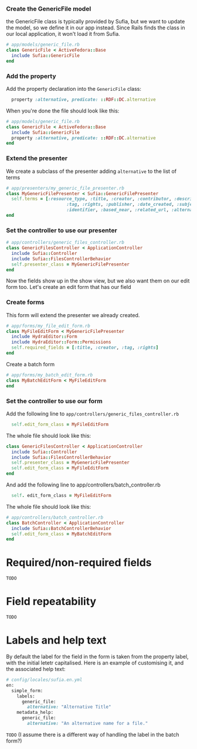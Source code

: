 ### Create the GenericFile model
the GenericFile class is typically provided by Sufia, but we want to update the model, so we define it in our app instead. Since Rails finds the class in our local application, it won't load it from Sufia.
```ruby
# app/models/generic_file.rb
class GenericFile < ActiveFedora::Base
  include Sufia::GenericFile
end
```

### Add the property
Add the property declaration into the `GenericFile` class:
```ruby
  property :alternative, predicate: ::RDF::DC.alternative
```

When you're done the file should look like this:
```ruby
# app/models/generic_file.rb
class GenericFile < ActiveFedora::Base
  include Sufia::GenericFile
  property :alternative, predicate: ::RDF::DC.alternative
end
```


### Extend the presenter
We create a subclass of the presenter adding `alternative` to the list of terms
```ruby
# app/presenters/my_generic_file_presenter.rb
class MyGenericFilePresenter < Sufia::GenericFilePresenter
  self.terms = [:resource_type, :title, :creator, :contributor, :description,
                       :tag, :rights, :publisher, :date_created, :subject, :language,
                       :identifier, :based_near, :related_url, :alternative]
end
```

### Set the controller to use our presenter
```ruby
# app/controllers/generic_files_controller.rb
class GenericFilesController < ApplicationController
  include Sufia::Controller
  include Sufia::FilesControllerBehavior
  self.presenter_class = MyGenericFilePresenter
end
```

Now the fields show up in the show view, but we also want them on our edit form too. Let's create an edit form that has our field

### Create forms
This form will extend the presenter we already created.

```ruby
# app/forms/my_file_edit_form.rb
class MyFileEditForm < MyGenericFilePresenter
  include HydraEditor::Form
  include HydraEditor::Form::Permissions
  self.required_fields = [:title, :creator, :tag, :rights]
end
```

Create a batch form
```ruby
# app/forms/my_batch_edit_form.rb
class MyBatchEditForm < MyFileEditForm
end
```

### Set the controller to use our form
Add the following line to `app/controllers/generic_files_controller.rb`
```ruby
  self.edit_form_class = MyFileEditForm
```

The whole file should look like this:
```ruby
class GenericFilesController < ApplicationController
  include Sufia::Controller
  include Sufia::FilesControllerBehavior
  self.presenter_class = MyGenericFilePresenter
  self.edit_form_class = MyFileEditForm
end
```

And add the following line to app/controllers/batch_controller.rb
```ruby
  self. edit_form_class = MyFileEditForm
```

The whole file should look like this:
```ruby
# app/controllers/batch_controller.rb
class BatchController < ApplicationController
  include Sufia::BatchControllerBehavior
  self.edit_form_class = MyBatchEditForm
end
```

# Required/non-required fields

`TODO`

# Field repeatability

`TODO`

# Labels and help text

By default the label for the field in the form is taken from the property label, with the initial letetr capitalised.  Here is an example of customising it, and the associated help text:

```ruby
# config/locales/sufia.en.yml
en:
  simple_form:
    labels:
      generic_file:
        alternative: "Alternative Title"
    metadata_help:
      generic_file:
        alternative: "An alternative name for a file."
```

`TODO` (I assume there is a different way of handling the label in the batch form?)